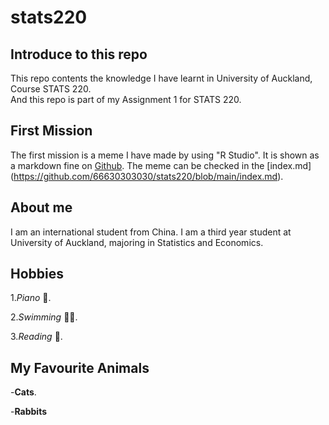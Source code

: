 # stats220

## Introduce to this repo 

This repo contents the knowledge I have learnt in University of Auckland, Course STATS 220.  
And this repo is part of my Assignment 1 for STATS 220.  

## First Mission
The first mission is a meme I have made by using "R Studio". It is shown as a markdown fine on [Github](https://github.com/66630303030/stats220). The meme can be checked in the [index.md]
(https://github.com/66630303030/stats220/blob/main/index.md).


## About me
I am an international student from China. I am a third year student at University of Auckland, majoring in 
Statistics and Economics. 

## Hobbies
1.*Piano* 🎹. 

2.*Swimming* 🏊‍♀️. 

3.*Reading* 📖. 


## My Favourite Animals
-**Cats**.   

-**Rabbits**
